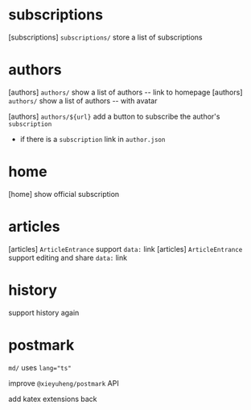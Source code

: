 # subscriptions

[subscriptions] `subscriptions/` store a list of subscriptions

# authors

[authors] `authors/` show a list of authors -- link to homepage
[authors] `authors/` show a list of authors -- with avatar

[authors] `authors/${url}` add a button to subscribe the author's `subscription`

- if there is a `subscription` link in `author.json`

# home

[home] show official subscription

# articles

[articles] `ArticleEntrance` support `data:` link
[articles] `ArticleEntrance` support editing and share `data:` link

# history

support history again

# postmark

`md/` uses `lang="ts"`

improve `@xieyuheng/postmark` API

add katex extensions back
